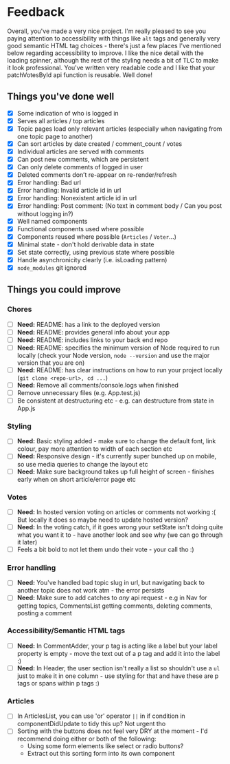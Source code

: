 # Feedback

Overall, you've made a very nice project. I'm really pleased to see you paying attention to accessibility with things like `alt` tags and generally very good semantic HTML tag choices - there's just a few places I've mentioned below regarding accessibility to improve. I like the nice detail with the loading spinner, although the rest of the styling needs a bit of TLC to make it look professional. You've written very readable code and I like that your patchVotesById api function is reusable. Well done!

## Things you've done well

- [x] Some indication of who is logged in
- [x] Serves all articles / top articles
- [x] Topic pages load only relevant articles (especially when navigating from one topic page to another)
- [x] Can sort articles by date created / comment_count / votes
- [x] Individual articles are served with comments
- [x] Can post new comments, which are persistent
- [x] Can only delete comments of logged in user
- [x] Deleted comments don’t re-appear on re-render/refresh
- [x] Error handling: Bad url
- [x] Error handling: Invalid article id in url
- [x] Error handling: Nonexistent article id in url
- [x] Error handling: Post comment: (No text in comment body / Can you post without logging in?)
- [x] Well named components
- [x] Functional components used where possible
- [x] Components reused where possible (`Articles` / `Voter`...)
- [x] Minimal state - don't hold derivable data in state
- [x] Set state correctly, using previous state where possible
- [x] Handle asynchronicity clearly (i.e. isLoading pattern)
- [x] `node_modules` git ignored

## Things you could improve

### Chores

- [ ] **Need:** README: has a link to the deployed version
- [ ] **Need:** README: provides general info about your app
- [ ] **Need:** README: includes links to your back end repo
- [ ] **Need:** README: specifies the minimum version of Node required to run locally (check your Node version, `node --version` and use the major version that you are on)
- [ ] **Need:** README: has clear instructions on how to run your project locally (`git clone <repo-url>, cd ...`)
- [ ] **Need:** Remove all comments/console.logs when finished
- [ ] Remove unnecessary files (e.g. App.test.js)
- [ ] Be consistent at destructuring etc - e.g. can destructure from state in App.js

### Styling

- [ ] **Need:** Basic styling added - make sure to change the default font, link colour, pay more attention to width of each section etc
- [ ] **Need:** Responsive design - it's currently super bunched up on mobile, so use media queries to change the layout etc
- [ ] **Need:** Make sure background takes up full height of screen - finishes early when on short article/error page etc

### Votes

- [ ] **Need:** In hosted version voting on articles or comments not working :( But locally it does so maybe need to update hosted version?
- [ ] **Need:** In the voting catch, if it goes wrong your setState isn't doing quite what you want it to - have another look and see why (we can go through it later)
- [ ] Feels a bit bold to not let them undo their vote - your call tho :)

### Error handling

- [ ] **Need:** You've handled bad topic slug in url, but navigating back to another topic does not work atm - the error persists
- [ ] **Need:** Make sure to add catches to _any_ api request - e.g in Nav for getting topics, CommentsList getting comments, deleting comments, posting a comment

### Accessibility/Semantic HTML tags

- [ ] **Need:** In CommentAdder, your p tag is acting like a label but your label property is empty - move the text out of a p tag and add it into the label :)
- [ ] **Need:** In Header, the user section isn't really a list so shouldn't use a `ul` just to make it in one column - use styling for that and have these are p tags or spans within p tags :)

### Articles

- [ ] In ArticlesList, you can use 'or' operator `||` in if condition in componentDidUpdate to tidy this up? Not urgent tho
- [ ] Sorting with the buttons does not feel very DRY at the moment - I'd recommend doing either or both of the following:
  - Using some form elements like select or radio buttons?
  - Extract out this sorting form into its own component
